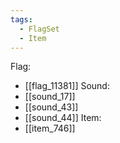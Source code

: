 ```yaml
---
tags:
  - FlagSet
  - Item
---
```

Flag:
- [[flag_11381]]
Sound:
- [[sound_17]]
- [[sound_43]]
- [[sound_44]]
Item:
- [[item_746]]
